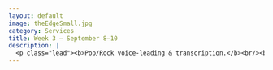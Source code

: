 ```yaml
---
layout: default
image: theEdgeSmall.jpg
category: Services
title: Week 3 – September 8–10
description: |
  <p class="lead"><b>Pop/Rock voice-leading & transcription.</b><br/><br/>Do the voice-leading principles from classical styles carry over to pop/rock music? If not, does that mean anything goes? Is there anything we can use to guide us as we transcribe — even improvise — in pop/rock styles?<br/><br/><a href="/week3/">Read more...</a></p>
---
```

